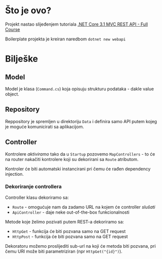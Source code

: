 # Što je ovo?
Projekt nastao slijeđenjem tutoriala [.NET Core 3.1 MVC REST API - Full Course](https://www.youtube.com/watch?v=fmvcAzHpsk8)

Boilerplate projekta je kreiran naredbom `dotnet new webapi`

# Bilješke

## Model
Model je klasa (`Command.cs`) koja opisuju strukturu podataka - dakle value object.

## Repository
Reppository je spremljen u direktoriju `Data` i definira samo API putem kojeg je moguće komunicirati sa aplikacijom.

## Controller
Kontrolere *aktiviramo* tako da u `Startup` pozovemo `MapControllers` - to će na router nakačiti kontrolere koji su dekorirani sa `Route` atributom.

Kontroler će biti automatski instancirani pri čemu će rađen dependency injection.

### Dekoriranje controllera
Controller klasu dekoriramo sa:
* `Route` - omogućuje nam da zadamo URL na kojem će controller *slušati*
* `ApiController` - daje neke out-of-the-box funkcionalnosti

Metode koje želimo pozivati putem REST-a dekoriramo sa:
* `HttpGet` - funkcija će biti pozvana samo na GET request
* `HttpPost` - funkcija će biti pozvana samo na GET request

Dekoratoru možemo proslijediti sub-url na koji će metoda biti pozvana, pri čemu URl može biti parametriziran (npr `HttpGet("{id}")`).
